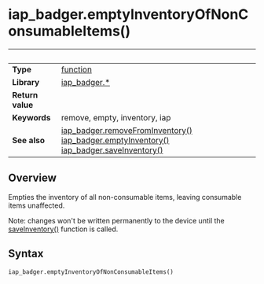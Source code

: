 # iap_badger.emptyInventoryOfNonConsumableItems()

|                      | &nbsp; 
| -------------------- | ---------------------------------------------------------------
| __Type__             | [function](http://docs.coronalabs.com/api/type/Function.html)
| __Library__          | [iap_badger.*](Readme.markdown)
| __Return value__     | 
| __Keywords__         | remove, empty, inventory, iap
| __See also__         | [iap_badger.removeFromInventory()](removeFromInventory.markdown) [iap_badger.emptyInventory()](emptyInventory.markdown) [iap_badger.saveInventory()](saveInventory.markdown)


## Overview

Empties the inventory of all non-consumable items, leaving consumable items unaffected.

Note: changes won't be written permanently to the device until the [saveInventory()](saveInventory.markdown) function is called.


## Syntax

	iap_badger.emptyInventoryOfNonConsumableItems()



